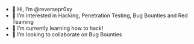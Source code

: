 - 👋 Hi, I’m @reversepr0xy
- 👀 I’m interested in Hacking, Penetration Testing, Bug Bounties and Red Teaming
- 🌱 I’m currently learning how to hack!
- 💞️ I’m looking to collaborate on Bug Bounties

<!---
reversepr0xy/reversepr0xy is a ✨ special ✨ repository because its `README.md` (this file) appears on your GitHub profile.
You can click the Preview link to take a look at your changes.
--->
